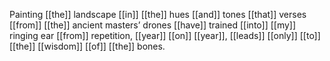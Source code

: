 Painting [[the]] landscape [[in]] [[the]] hues [[and]] tones
[[that]] verses [[from]] [[the]] ancient masters’ drones
[[have]] trained [[into]] [[my]] ringing ear
[[from]] repetition, [[year]] [[on]] [[year]],
[[leads]] [[only]] [[to]] [[the]] [[wisdom]] [[of]] [[the]] bones.